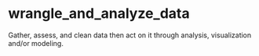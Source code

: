 # wrangle_and_analyze_data
Gather, assess, and clean data then act on it through analysis, visualization and/or modeling.
